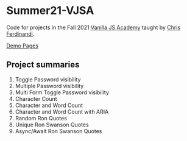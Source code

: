 # Summer21-VJSA

Code for projects in the Fall 2021 [Vanilla JS Academy](https://vanillajsacademy.com) taught by [Chris Ferdinandi](https://gomakethings.com/).

[Demo Pages](https://jh8133.github.io/Summer21-VJSA)

## Project summaries
01. Toggle Password visibility
02. Multiple Password visibility
03. Multi Form Toggle Password visibility
04. Character Count
05. Character and Word Count
06. Character and Word Count with ARIA
07. Random Ron Quotes
08. Unique Ron Swanson Quotes
09. Async/Await Ron Swanson Quotes